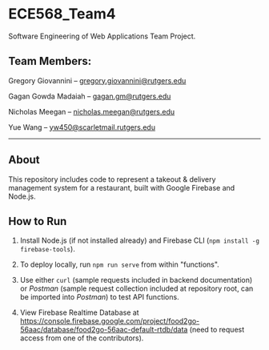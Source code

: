 # ECE568_Team4
Software Engineering of Web Applications Team Project.

## Team Members:

Gregory Giovannini – <gregory.giovannini@rutgers.edu>

Gagan Gowda Madaiah – <gagan.gm@rutgers.edu>

Nicholas Meegan – <nicholas.meegan@rutgers.edu>

Yue Wang – <yw450@scarletmail.rutgers.edu>

---

## About
This repository includes code to represent a takeout & delivery management system for a restaurant, built with Google Firebase and Node.js.

## How to Run
1. Install Node.js (if not installed already) and Firebase CLI (`npm install -g firebase-tools`).

2. To deploy locally, run `npm run serve` from within "functions".

3. Use either `curl` (sample requests included in backend documentation) or *Postman* (sample request collection included at repository root, can be imported into *Postman*) to test API functions.

4. View Firebase Realtime Database at https://console.firebase.google.com/project/food2go-56aac/database/food2go-56aac-default-rtdb/data (need to request access from one of the contributors).
